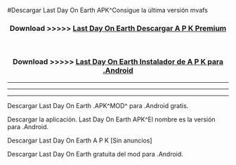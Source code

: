 #Descargar Last Day On Earth  APK^Consigue la última versión mvafs



<div align="center">
<h3>Download >>>>> <a href="https://es-sites.web.app/?es= Last Day On Earth ">Last Day On Earth  Descargar A P K Premium</a></h3><br>

<h3>Download >>>>> <a href="https://es-sites.web.app/?es= Last Day On Earth ">Last Day On Earth  Instalador de A P K para .Android</a></h3>
</div>


----------------------------------------------------------

----------------------------------------------------------

----------------------------------------------------------

Descargar Last Day On Earth  .APK^MOD^ para .Android gratis.

Descargar la aplicación. Last Day On Earth  APK^El nombre es la versión para .Android.

Descargar Last Day On Earth  A P K [Sin anuncios]

Descargar Last Day On Earth  gratuita del mod para .Android.